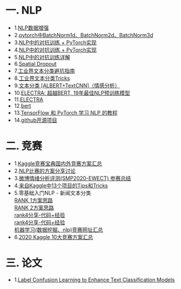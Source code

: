 # 一. NLP

* 1.[NLP数据增强](http://www.mamicode.com/info-detail-3015224.html)  
* 2.[pytorch中BatchNorm1d、BatchNorm2d、BatchNorm3d](https://www.jianshu.com/p/749439fb026d)
* 3.[NLP中的对抗训练 + PyTorch实现](https://zhuanlan.zhihu.com/p/91269728?utm_source=wechat_session)
* 4.[NLP中的对抗训练 + PyTorch实现](https://www.cnblogs.com/cx2016/p/13491944.html)
* 5.[NLP中的对抗训练详解](https://www.icode9.com/content-4-697377.html)
* 6.[Spatial Dropout](https://blog.csdn.net/weixin_43896398/article/details/84762943)
* 7.[工业界文本分类避坑指南](https://zhuanlan.zhihu.com/p/201239352?utm_source=qq)
* 8.[工业界文本分类Tricks](https://www.zhihu.com/question/265357659/answer/582711744)
* 9.[文本分类 [ALBERT+TextCNN]（情感分析）](https://zhuanlan.zhihu.com/p/149491055)
* 10.[ELECTRA: 超越BERT, 19年最佳NLP预训练模型](https://mp.weixin.qq.com/s/fR5OrqxCv0udKdyh6CHOjA)
* 11.[ELECTRA](https://github.com/CLUEbenchmark/ELECTRA)
* 12.[bert](https://github.com/lsh1803544/bert)
* 13.[TensorFlow 和 PyTorch 学习 NLP 的教程](https://github.com/graykode/nlp-tutorial)
* 14.[github开源项目](https://dy.163.com/article/F1ATD4S50511D05M.html)

# 二. 竞赛
* 1.[Kaggle竞赛宝典国内外竞赛方案汇总](https://mp.weixin.qq.com/s?__biz=MzU1Nzc1NjI0Nw==&mid=2247488075&idx=1&sn=27452756cb89102a5aa2c255961384da&chksm=fc31a873cb4621658f8480aaca64c319060297f4e7e90180dde18e0dfd6eb41209d7af181012&mpshare=1&scene=23&srcid=1004owM1mauskyrWYK5AbBQU&sharer_sharetime=1601815250439&sharer_shareid=fb5716a8ad12ea6329433df53d4cbf64#rd)
* 2.[NLP比赛的方案分享讨论](https://github.com/zhpmatrix/nlp-competitions-list-review)
* 3.[微博情绪分析评测(SMP2020-EWECT) 参赛总结](https://zhuanlan.zhihu.com/p/222138885)
* 4.[来自Kaggle中13个项目的Tips和Tricks](https://mp.weixin.qq.com/s?__biz=MzU1Nzc1NjI0Nw==&mid=2247489197&idx=1&sn=8b0ff4bb4fca7534a956ba7dda8d3cf8&chksm=fc31ac95cb462583b8c66a08ea795d795f1f4c362e16d81fd3288bca10574ebd9c8b7db24626&mpshare=1&scene=23&srcid=1121xI4A3gIFcT7zKjotxQul&sharer_sharetime=1605926207697&sharer_shareid=fb5716a8ad12ea6329433df53d4cbf64#rd)
* 5.零基础入门NLP - 新闻文本分类  
     [RANK 1方案思路](https://github.com/kangyishuai/NEWS-TEXT-CLASSIFICATION?spm=5176.12282029.0.0.36fa49f5ZFG7Mn)  
     [RANK 2方案思路](https://tianchi.aliyun.com/notebook-ai/detail?spm=5176.12586969.1002.81.6406111ahNBJkP&postId=131690)  
     [rank4分享-代码+经验](https://zhuanlan.zhihu.com/p/231180925?spm=5176.12282029.0.0.57183248WSS0NT)  
     [rank4分享-代码+经验](https://github.com/KOF-hello/rank4_NLP_textclassification)  
     [机器学习(数据挖掘、nlp)竞赛网址汇总](https://zhuanlan.zhihu.com/p/73014300)
 * 6.[2020 Kaggle 10大竞赛方案汇总](https://mp.weixin.qq.com/s?__biz=Mzk0NDE5Nzg1Ng==&mid=2247490438&idx=1&sn=30c6943dd76919a449814f9eb2061ff2&chksm=c3290209f45e8b1fa48bb7f5d0d3a91b36e9227ed1a4f772b90660a3b26b5e82721c3cabc164&mpshare=1&scene=23&srcid=0103UJOHnmRkUkOsstItVoUV&sharer_sharetime=1609677286352&sharer_shareid=fb5716a8ad12ea6329433df53d4cbf64#rd)    

# 三. 论文

 * 1.[Label Confusion Learning to Enhance Text Classification Models](https://arxiv.org/pdf/2012.04987.pdf)  
